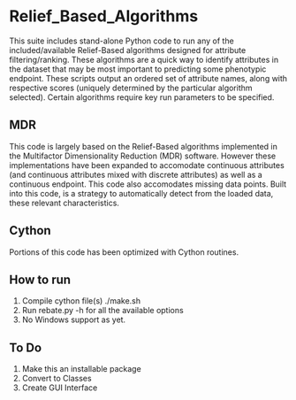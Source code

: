# Relief_Based_Algorithms
This suite includes stand-alone Python code to run any of
the included/available Relief-Based algorithms designed for attribute
filtering/ranking.  These algorithms are a quick way to identify
attributes in the dataset that may be most important to predicting some
phenotypic endpoint.  These scripts output an ordered set of attribute
names, along with respective scores (uniquely determined by the particular
algorithm selected).  Certain algorithms require key run parameters to
be specified.  

## MDR
This code is largely based on the Relief-Based algorithms
implemented in the Multifactor Dimensionality Reduction (MDR) software.
However these implementations have been expanded to accomodate continuous
attributes (and continuous attributes mixed with discrete attributes)
as well as a continuous endpoint.  This code also accomodates missing
data points.  Built into this code, is a strategy to automatically detect
from the loaded data, these relevant characteristics.

## Cython
Portions of this code has been optimized with Cython routines.

## How to run
1. Compile cython file(s)  ./make.sh
2. Run rebate.py -h for all the available options
3. No Windows support as yet.

## To Do
1. Make this an installable package
2. Convert to Classes
3. Create GUI Interface
